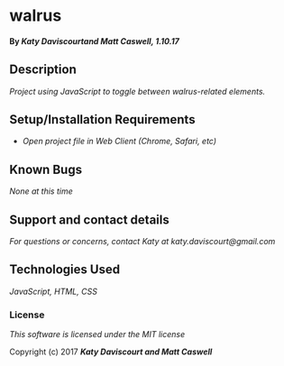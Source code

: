 # walrus

#### By _**Katy Daviscourtand Matt Caswell,** 1.10.17_

## Description

_Project using JavaScript to toggle between walrus-related elements._

## Setup/Installation Requirements

* _Open project file in Web Client (Chrome, Safari, etc)_

## Known Bugs

_None at this time_

## Support and contact details

_For questions or concerns, contact Katy at katy.daviscourt@gmail.com_

## Technologies Used

_JavaScript, HTML, CSS_

### License

*This software is licensed under the MIT license*

Copyright (c) 2017 **_Katy Daviscourt and Matt Caswell_**
